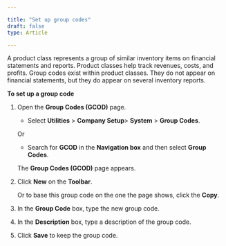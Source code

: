 ```yaml
---

title: "Set up group codes"
draft: false
type: Article

---
```


A product class represents a group of similar inventory items on financial statements and reports. Product classes help track revenues, costs, and profits. Group codes exist within product classes. They do not appear on financial statements, but they do appear on several inventory reports.

**To set up a group code**

1. Open the **Group Codes (GCOD)** page.

    - Select **Utilities** > **Company Setup**> **System** > **Group Codes**.

    Or

    - Search for **GCOD** in the **Navigation box** and then select **Group Codes**.

   The **Group Codes (GCOD)** page appears.

2. Click **New** on the **Toolbar**.

    Or to base this group code on the one the page shows, click the **Copy**.

3. In the **Group Code** box, type the new group code.

4. In the **Description** box, type a description of the group code.

5. Click **Save** to keep the group code.

​